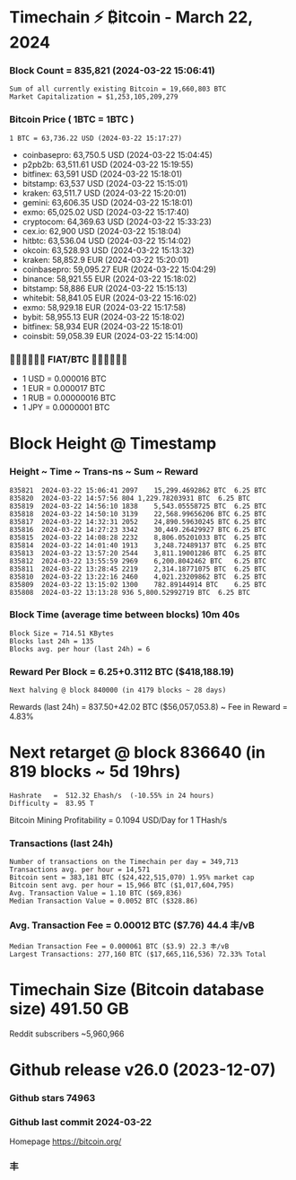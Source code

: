 # Timechain ⚡ ₿itcoin - March 22, 2024
### Block Count = 835,821 (2024-03-22 15:06:41)
    Sum of all currently existing Bitcoin = 19,660,803 BTC
    Market Capitalization = $1,253,105,209,279
### Bitcoin Price ( 1BTC = 1BTC )
	1 BTC = 63,736.22 USD (2024-03-22 15:17:27)
- coinbasepro: 63,750.5 USD (2024-03-22 15:04:45)
- p2pb2b: 63,511.61 USD (2024-03-22 15:19:55)
- bitfinex: 63,591 USD (2024-03-22 15:18:01)
- bitstamp: 63,537 USD (2024-03-22 15:15:01)
- kraken: 63,511.7 USD (2024-03-22 15:20:01)
- gemini: 63,606.35 USD (2024-03-22 15:18:01)
- exmo: 65,025.02 USD (2024-03-22 15:17:40)
- cryptocom: 64,369.63 USD (2024-03-22 15:33:23)
- cex.io: 62,900 USD (2024-03-22 15:18:04)
- hitbtc: 63,536.04 USD (2024-03-22 15:14:02)
- okcoin: 63,528.93 USD (2024-03-22 15:13:32)
- kraken: 58,852.9 EUR (2024-03-22 15:20:01)
- coinbasepro: 59,095.27 EUR (2024-03-22 15:04:29)
- binance: 58,921.55 EUR (2024-03-22 15:18:02)
- bitstamp: 58,886 EUR (2024-03-22 15:15:13)
- whitebit: 58,841.05 EUR (2024-03-22 15:16:02)
- exmo: 58,929.18 EUR (2024-03-22 15:17:58)
- bybit: 58,955.13 EUR (2024-03-22 15:18:02)
- bitfinex: 58,934 EUR (2024-03-22 15:18:01)
- coinsbit: 59,058.39 EUR (2024-03-22 15:14:00)
### 💱💶💵💷💴💱 FIAT/BTC 💱💴💷💵💶💱
- 1 USD = 0.000016 BTC
- 1 EUR = 0.000017 BTC
- 1 RUB = 0.00000016 BTC
- 1 JPY = 0.0000001 BTC
# Block Height @ Timestamp
### Height ~ Time ~ Trans-ns ~ Sum ~ Reward
    835821	2024-03-22 15:06:41	2097	15,299.4692862 BTC	6.25 BTC
    835820	2024-03-22 14:57:56	804	1,229.78203931 BTC	6.25 BTC
    835819	2024-03-22 14:56:10	1838	5,543.05558725 BTC	6.25 BTC
    835818	2024-03-22 14:50:10	3139	22,568.99656206 BTC	6.25 BTC
    835817	2024-03-22 14:32:31	2052	24,890.59630245 BTC	6.25 BTC
    835816	2024-03-22 14:27:23	3342	30,449.26429927 BTC	6.25 BTC
    835815	2024-03-22 14:08:28	2232	8,806.05201033 BTC	6.25 BTC
    835814	2024-03-22 14:01:40	1913	3,248.72489137 BTC	6.25 BTC
    835813	2024-03-22 13:57:20	2544	3,811.19001286 BTC	6.25 BTC
    835812	2024-03-22 13:55:59	2969	6,200.8042462 BTC	6.25 BTC
    835811	2024-03-22 13:28:45	2219	2,314.18771075 BTC	6.25 BTC
    835810	2024-03-22 13:22:16	2460	4,021.23209862 BTC	6.25 BTC
    835809	2024-03-22 13:15:02	1300	782.89144914 BTC	6.25 BTC
    835808	2024-03-22 13:13:28	936	5,800.52992719 BTC	6.25 BTC
### Block Time (average time between blocks)	10m 40s
    Block Size = 714.51 KBytes
    Blocks last 24h = 135
    Blocks avg. per hour (last 24h) = 6
### Reward Per Block = 6.25+0.3112 BTC ($418,188.19)
    Next halving @ block 840000 (in 4179 blocks ~ 28 days)
Rewards (last 24h) = 837.50+42.02 BTC ($56,057,053.8) ~ Fee in Reward = 4.83%
# Next retarget @ block 836640 (in 819 blocks ~ 5d 19hrs)
    Hashrate   =  512.32 Ehash/s  (-10.55% in 24 hours)
    Difficulty =  83.95 T 
Bitcoin Mining Profitability = 0.1094 USD/Day for 1 THash/s
### Transactions (last 24h)
    Number of transactions on the Timechain per day = 349,713
    Transactions avg. per hour = 14,571
    Bitcoin sent = 383,181 BTC ($24,422,515,070) 1.95% market cap
    Bitcoin sent avg. per hour = 15,966 BTC ($1,017,604,795)
    Avg. Transaction Value = 1.10 BTC ($69,836)
    Median Transaction Value = 0.0052 BTC ($328.86)
### Avg. Transaction Fee = 0.00012 BTC ($7.76) 44.4 丰/vB
    Median Transaction Fee = 0.000061 BTC ($3.9) 22.3 丰/vB
    Largest Transactions: 277,160 BTC ($17,665,116,536) 72.33% Total
# Timechain Size (Bitcoin database size)	491.50 GB
Reddit subscribers ~5,960,966
# Github release	v26.0 (2023-12-07)
### Github stars	74963
### Github last commit	2024-03-22

Homepage	https://bitcoin.org/

### 丰
